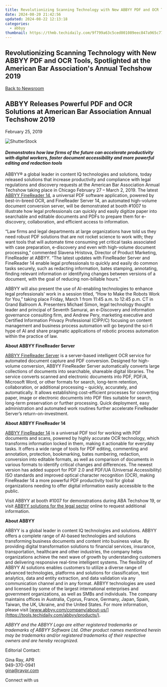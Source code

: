 ```yaml
---
title: Revolutionizing Scanning Technology with New ABBYY PDF and OCR Tools, Spotlighted at the American Bar Association's Annual Techshow 2019
date: 2024-08-20 21:42:56
updated: 2024-08-22 12:13:18
categories:
  - abbyy
thumbnail: https://thmb.techidaily.com/9f799a63c5ced001089eec847a965c77100b85a292d3d2c56946946b1d875c1f.jpg
---
```


## Revolutionizing Scanning Technology with New ABBYY PDF and OCR Tools, Spotlighted at the American Bar Association's Annual Techshow 2019

[Back to Newsroom](https://tools.techidaily.com/abbyy/products/)

## ABBYY Releases Powerful PDF and OCR Solutions at American Bar Association Annual Techshow 2019

February 25, 2019

![ShutterStock](https://content.abbyy.com/-/media/project/abbyy/abbyy/branchtemplates/shutterstock_1272462163_1296-x-729.jpg?h=729&iar=0&w=1296)

#### _Demonstrates how law firms of the future can accelerate productivity with digital workers, faster document accessibility and more powerful editing and redaction tools_

ABBYY® a global leader in content IQ technologies and solutions, today released solutions that increase productivity and compliance with legal regulations and discovery requests at the American Bar Association Annual Techshow taking place in Chicago February 27 – March 2, 2019\. The latest [ABBYY FineReader 14](https://tools.techidaily.com/abbyy/products/), a universal PDF software application, powered by best-in-breed OCR, and FineReader Server 14, an automated high-volume document conversion server, will be demonstrated at booth #1007 to illustrate how legal professionals can quickly and easily digitize paper into searchable and editable documents and PDFs to prepare them for e-discovery, collaboration, and efficient access to information. 

“Law firms and legal departments at large organizations have told us they need robust PDF solutions that are not rocket science to work with; they want tools that will automate time consuming yet critical tasks associated with case preparation, e-discovery and even with high-volume document processing,” commented Slavena Hristova, Director of Product Marketing, FineReader at ABBYY. “The latest updates with FineReader Server and FineReader 14 enable legal professionals to quickly and easily do common tasks securely, such as redacting information, bates stamping, annotating, finding relevant information or identifying changes between versions of a document, with the goal of reducing non-billable hours.”

ABBYY will also present the use of AI-enabling technologies to enhance legal professionals’ work in a session titled, “How to Make the Robots Work for You,” taking place Friday, March 1 from 11:45 a.m. to 12:45 p.m. CT in Grand Ballroom A. Presenters Michael Simon, legal technology thought leader and principal of Seventh Samurai, an e-Discovery and information governance consulting firm, and Andrew Pery, marketing executive and Certified Information Privacy Professional (CIPP/C) focusing on content management and business process automation will go beyond the sci-fi hype of AI and share pragmatic applications of robotic process automation within the practice of law.

  
**About ABBYY FineReader Server**

[ABBYY FineReader Server](https://tools.techidaily.com/abbyy/products/) is a server-based intelligent OCR service for automated document capture and PDF conversion. Designed for high-volume conversion, ABBYY FineReader Server automatically converts large collections of documents into searchable, shareable digital libraries. The service converts scanned and electronic documents into PDF, PDF/A, Microsoft Word, or other formats for search, long-term retention, collaboration, or additional processing – quickly, accurately, and automatically. It allows establishing cost-efficient processes for converting paper, image or electronic documents into PDF files suitable for search, long-term preservation or further processing. Quick deployment, easy administration and automated work routines further accelerate FineReader Server’s return-on-investment.

  
**About ABBYY FineReader 14**

[ABBYY FineReader 14](https://tools.techidaily.com/abbyy/products/) is a universal PDF tool for working with PDF documents and scans, powered by highly accurate OCR technology, which transforms information locked in them, making it actionable for everyday tasks. It offers a wide range of tools for PDF editing, commenting and annotation, protection, bookmarking, bates numbering, redaction, conversion into editable formats, as well as comparison of documents in various formats to identify critical changes and differences. The newest version has added support for PDF 2.0 and PDF/UA (Universal Accessibility) ISO standards and improved optical character recognition (OCR), making FineReader 14 a more powerful PDF productivity tool for global organizations needing to offer digital information easily accessible to the public.

Visit ABBYY at booth #1007 for demonstrations during ABA Techshow 19, or visit [ABBYY solutions for the legal sector](https://tools.techidaily.com/abbyy/products/) online to request additional information.

**About ABBYY**

ABBYY is a global leader in content IQ technologies and solutions. ABBYY offers a complete range of AI-based technologies and solutions transforming business documents and content into business value. By providing digital transformation solutions to financial services, insurance, transportation, healthcare and other industries, the company helps organizations achieve the next wave of growth by understanding customers and delivering responsive real-time intelligent systems. The flexibility of ABBYY AI solutions enables customers to utilize a diverse range of advanced technologies, platforms and solutions for classification, text analytics, data and entity extraction, and data validation via any communication channel and in any format. ABBYY technologies are used and licensed by some of the largest international enterprises and government organizations, as well as SMBs and individuals. The company maintains offices in Australia, Cyprus, France, Germany, Japan, Spain, Taiwan, the UK, Ukraine, and the United States. For more information, please visit [www.abbyy.com/company/about-us/](https://tools.techidaily.com/abbyy/products/).

_ABBYY and the ABBYY Logo are either registered trademarks or trademarks of ABBYY Software Ltd. Other product names mentioned herein may be trademarks and/or registered trademarks of their respective owners and are hereby recognized._

Editorial Contact:

Gina Ray, APR  
949-370-0941  
gina@raypr.com  
  
  
Connect with us

<ins class="adsbygoogle"
     style="display:block"
     data-ad-format="autorelaxed"
     data-ad-client="ca-pub-7571918770474297"
     data-ad-slot="1223367746"></ins>



<ins class="adsbygoogle"
     style="display:block"
     data-ad-client="ca-pub-7571918770474297"
     data-ad-slot="8358498916"
     data-ad-format="auto"
     data-full-width-responsive="true"></ins>
